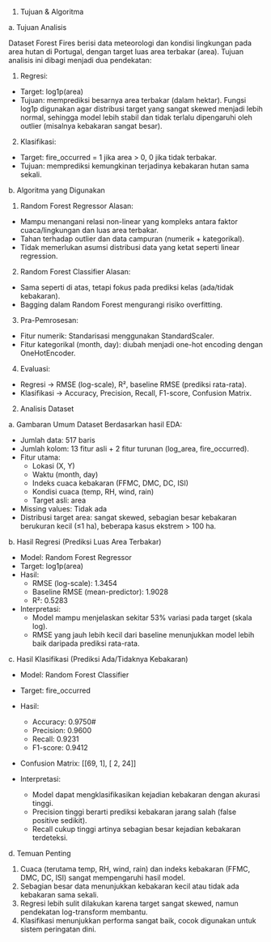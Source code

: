 1. Tujuan & Algoritma 

a. Tujuan Analisis

Dataset Forest Fires berisi data meteorologi dan kondisi lingkungan pada area hutan di Portugal, dengan target luas area terbakar (area). Tujuan analisis ini dibagi menjadi dua pendekatan:

1. Regresi:
- Target: log1p(area)
- Tujuan: memprediksi besarnya area terbakar (dalam hektar). Fungsi log1p digunakan agar distribusi target yang sangat skewed menjadi lebih normal, sehingga model lebih stabil dan tidak terlalu dipengaruhi oleh outlier (misalnya kebakaran sangat besar).


2. Klasifikasi:
- Target: fire_occurred = 1 jika area > 0, 0 jika tidak terbakar.
- Tujuan: memprediksi kemungkinan terjadinya kebakaran hutan sama sekali.



b. Algoritma yang Digunakan

1. Random Forest Regressor
Alasan: 
- Mampu menangani relasi non-linear yang kompleks antara faktor cuaca/lingkungan dan luas area terbakar.
- Tahan terhadap outlier dan data campuran (numerik + kategorikal).
- Tidak memerlukan asumsi distribusi data yang ketat seperti linear regression.


2. Random Forest Classifier
Alasan:
- Sama seperti di atas, tetapi fokus pada prediksi kelas (ada/tidak kebakaran).
- Bagging dalam Random Forest mengurangi risiko overfitting.

3. Pra-Pemrosesan:
- Fitur numerik: Standarisasi menggunakan StandardScaler.
- Fitur kategorikal (month, day): diubah menjadi one-hot encoding dengan OneHotEncoder.

4. Evaluasi:
- Regresi → RMSE (log-scale), R², baseline RMSE (prediksi rata-rata).
- Klasifikasi → Accuracy, Precision, Recall, F1-score, Confusion Matrix.




2. Analisis Dataset

a. Gambaran Umum Dataset
Berdasarkan hasil EDA:
- Jumlah data: 517 baris
- Jumlah kolom: 13 fitur asli + 2 fitur turunan (log_area, fire_occurred).
- Fitur utama:
    - Lokasi (X, Y)
    - Waktu (month, day)
    - Indeks cuaca kebakaran (FFMC, DMC, DC, ISI)
    - Kondisi cuaca (temp, RH, wind, rain)
    - Target asli: area
- Missing values: Tidak ada
- Distribusi target area: sangat skewed, sebagian besar kebakaran berukuran kecil (≤1 ha), beberapa kasus ekstrem > 100 ha.


b. Hasil Regresi (Prediksi Luas Area Terbakar)
- Model: Random Forest Regressor
- Target: log1p(area)
- Hasil:
    - RMSE (log-scale): 1.3454
    - Baseline RMSE (mean-predictor): 1.9028
    - R²: 0.5283
- Interpretasi:
    - Model mampu menjelaskan sekitar 53% variasi pada target (skala log).
    - RMSE yang jauh lebih kecil dari baseline menunjukkan model lebih baik daripada prediksi rata-rata.


c. Hasil Klasifikasi (Prediksi Ada/Tidaknya Kebakaran)
- Model: Random Forest Classifier
- Target: fire_occurred
- Hasil:
    - Accuracy: 0.9750#
    - Precision: 0.9600
    - Recall: 0.9231
    - F1-score: 0.9412
- Confusion Matrix:
    [[69,  1],
     [ 2, 24]]

- Interpretasi:
    - Model dapat mengklasifikasikan kejadian kebakaran dengan akurasi tinggi.
    - Precision tinggi berarti prediksi kebakaran jarang salah (false positive sedikit).
    - Recall cukup tinggi artinya sebagian besar kejadian kebakaran terdeteksi.

d. Temuan Penting
1. Cuaca (terutama temp, RH, wind, rain) dan indeks kebakaran (FFMC, DMC, DC, ISI) sangat mempengaruhi hasil model.
2. Sebagian besar data menunjukkan kebakaran kecil atau tidak ada kebakaran sama sekali.
3. Regresi lebih sulit dilakukan karena target sangat skewed, namun pendekatan log-transform membantu.
4. Klasifikasi menunjukkan performa sangat baik, cocok digunakan untuk sistem peringatan dini.
